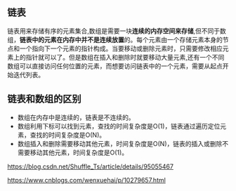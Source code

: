 ## 链表
链表用来存储有序的元素集合,数组是需要一块**连续的内存空间来存储**,但不同于数组，**链表中的元素在内存中并不是连续放置**的。每个元素由一个存储元素本身的节点和一个指向下一个元素的指针构成。当要移动或删除元素时，只需要修改相应元素上的指针就可以了。但是数组在插入和删除时就要移动大量元素,还有一个不同数组可以直接访问任何位置的元素，而想要访问链表中的一个元素，需要从起点开始迭代列表。

## 链表和数组的区别
* 数组在内存中是连续的，链表是不连续的。
* 数组利用下标可以找到元素，查找的时间复杂度是O(1)，链表通过遍历定位元素，查找的时间复杂度是O(N)。
* 数组插入和删除需要移动其他元素，时间复杂度是O(N)，链表的插入或删除不需要移动其他元素，时间复杂度是O(1)。

https://blog.csdn.net/Shuffle_Ts/article/details/95055467

https://www.cnblogs.com/wenxuehai/p/10279657.html

